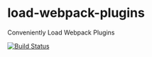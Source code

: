 # load-webpack-plugins
Conveniently Load Webpack Plugins

[![Build Status](https://travis-ci.org/abhishekisnot/load-webpack-plugins.svg?branch=master)](https://travis-ci.org/abhishekisnot/load-webpack-plugins)
